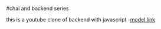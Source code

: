 #chai and backend series


this is a youtube clone of backend with javascript
-[model link](https://www.eraser.io/)